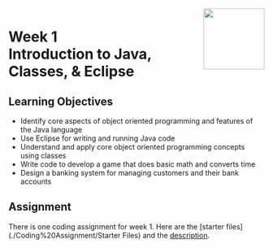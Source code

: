 <a href="../">
  <img src="/img/Introduction_to_Java_and_Object-Oriented_Programming_logo.avif" width="120" align="right">
</a>

# Week 1 <br>  Introduction to Java, Classes, & Eclipse

## Learning Objectives
- Identify core aspects of object oriented programming and features of the Java language
- Use Eclipse for writing and running Java code
- Understand and apply core object oriented programming concepts using classes
- Write code to develop a game that does basic math and converts time
- Design a banking system for managing customers and their bank accounts

## Assignment

There is one coding assignment for week 1. Here are the [starter files](./Coding%20Assignment/Starter Files) and the [description](./Coding%20Assignment/Intro%20to%20Java%20&%20OOP_Homework%201.pdf). 
 
